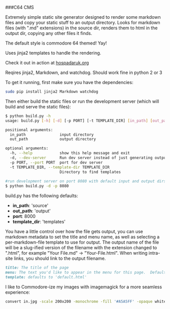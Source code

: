 ###C64 CMS

Extremely simple static site generator designed to render some markdown files and copy your static stuff to an output directory.
Looks for markdown files (with ".md" extensions) in the source dir, renders them to html in the output dir, copying any other files it finds.

The default style is commodore 64 themed! Yay!

Uses jinja2 templates to handle the rendering.

Check it out in action at [hospadaruk.org](http://hospadaruk.org/)

Reqires jinja2, Markdown, and watchdog.  Should work fine in python 2 or 3

To get it running, first make sure you have the dependencies:
```bash
sudo pip install jinja2 Markdown watchdog
```

Then either build the static files or run the development server (which will build and serve the static files):
```bash
$ python build.py -h
usage: build.py [-h] [-d] [-p PORT] [-t TEMPLATE_DIR] [in_path] [out_path]

positional arguments:
  in_path               input directory
  out_path              output directory

optional arguments:
  -h, --help            show this help message and exit
  -d, --dev-server      Run dev server instead of just generating output
  -p PORT, --port PORT  port for dev server
  -t TEMPLATE_DIR, --template-dir TEMPLATE_DIR
                        Directory to find templates
                        
#run development server on port 8080 with default input and output dirs
$ python build.py -d -p 8080
```

build.py has the following defaults:

- **in_path**: 'source'
- **out_path**: 'output'
- **port**: 8000
- **template_dir**: 'templates'

You have a little control over how the file gets output, you can use markdown metadata to set the title and menu name, as well as selecting a per-markdown-file template to use for output.  The output name of the file will be a slug-ified version of the filename with the extension changed to ".html", for example "Your File.md" -> "Your-File.html".  When writing intra-site links, you should link to the output filename.
```markdown
title: The title of the page
menu: The text you'd like to appear in the menu for this page.  Defaults to the title.
template: defaults to 'default.html'
```

I like to Commodore-ize my images with imagemagick for a more seamless experience:
```bash
convert in.jpg -scale 200x200 -monochrome -fill '#A5A5FF' -opaque white -fill '#4242E7' -opaque black  out.jpg
```
